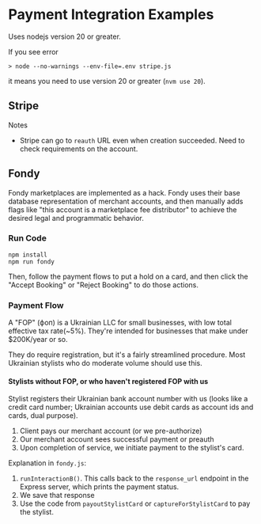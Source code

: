 # Payment Integration Examples
Uses nodejs version 20 or greater.

If you see error
```
> node --no-warnings --env-file=.env stripe.js
```
it means you need to use version 20 or greater (`nvm use 20`).

## Stripe
Notes
* Stripe can go to `reauth` URL even when creation succeeded. Need to
  check requirements on the account.

## Fondy
Fondy marketplaces are implemented as a hack. Fondy uses their base
database representation of merchant accounts, and then manually adds
flags like "this account is a marketplace fee distributor" to achieve
the desired legal and programmatic behavior.

### Run Code
```
npm install
npm run fondy
```
Then, follow the payment flows to put a hold on a card, and then click
the "Accept Booking" or "Reject Booking" to do those actions.

### Payment Flow
A "FOP" (фоп) is a Ukrainian LLC for small businesses, with low total
effective tax rate(~5%).  They're intended for businesses that make under $200K/year or
so.

They do require registration, but it's a fairly streamlined procedure.
Most Ukrainian stylists who do moderate volume should use this.

#### Stylists without FOP, or who haven't registered FOP with us
Stylist registers their Ukrainian bank account number with us (looks
like a credit card number; Ukrainian accounts use debit cards as account
ids and cards, dual purpose).
1. Client pays our merchant account (or we pre-authorize)
2. Our merchant account sees successful payment or preauth
3. Upon completion of service, we initiate payment to the stylist's
   card.

Explanation in `fondy.js`:
1. `runInteractionB()`. This calls back to the `response_url` endpoint
   in the Express server, which prints the payment status.
2. We save that response
3. Use the code from `payoutStylistCard` or `captureForStylistCard` to
   pay the stylist.
